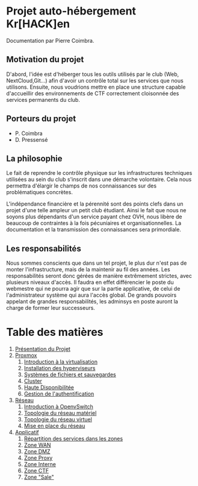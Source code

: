 # Projet auto-hébergement Kr[HACK]en

Documentation par Pierre Coimbra.

## Motivation du projet
D'abord, l'idée est d'héberger tous les outils utilisés par le club (Web, NextCloud,Git...) afin d'avoir un contrôle total sur les services que nous utilisons. Ensuite, nous voudrions mettre en place une structure capable d'accueillir des environnements de CTF correctement cloisonnée des services permanents du club.

## Porteurs du projet
- P. Coimbra
- D. Pressensé

## La philosophie
Le fait de reprendre le contrôle physique sur les infrastructures techniques utilisées au sein du club s'inscrit dans une démarche volontaire. Cela nous permettra d'élargir le champs de nos connaissances sur des problématiques concrètes.

L'indépendance financière et la pérennité sont des points clefs dans un projet d'une telle ampleur un petit club étudiant. Ainsi le fait que nous ne soyons plus dépendants d'un service payant chez OVH, nous libère de beaucoup de contraintes à la fois pécuniaires et organisationnelles. La documentation et la transmission des connaissances sera primordiale.

## Les responsabilités
Nous sommes conscients que dans un tel projet, le plus dur n'est pas de monter l'infrastructure, mais de la maintenir au fil des années. Les responsabilités seront donc gérées de manière extrêmement strictes, avec plusieurs niveaux d'accès. Il faudra en effet différencier le poste du webmestre qui ne pourra agir que sur la partie applicative, de celui de l'administrateur système qui aura l'accès global. De grands pouvoirs appelant de grandes responsabilités, les adminsys en poste auront la
charge de former leur successeurs.

# Table des matières
1. [Présentation du Projet](presentation_projet.md)
2. [Proxmox](proxmox)
	1. [Introduction à la virtualisation](#)
	2. [Installation des hyperviseurs](#)
	3. [Systèmes de fichiers et sauvegardes](#)
	4. [Cluster](#)
	5. [Haute Disponibilitée](#)
	6. [Gestion de l'authentification](#)
3. [Réseau](reseau)
	1. [Introduction à OpenvSwitch](reseau/introduction_ovs.md)
	2. [Topologie du réseau matériel](reseau/topologie_reseau_physique.md)
	3. [Topologie du réseau virtuel](reseau/topologie_reseau_virtuel.md)
	4. [Mise en place du réseau](reseau/mise_en_place.md)
4. [Applicatif](applicatif)
	1. [Répartition des services dans les zones](#)
	2. [Zone WAN](#)
	3. [Zone DMZ](#)
	4. [Zone Proxy](#)
	5. [Zone Interne](#)
	6. [Zone CTF](#)
	7. [Zone "Sale"](#)
